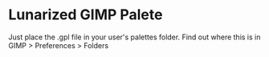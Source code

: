 # Lunarized GIMP Palete
Just place the .gpl file in your user's palettes folder. Find out where this is in GIMP > Preferences > Folders
